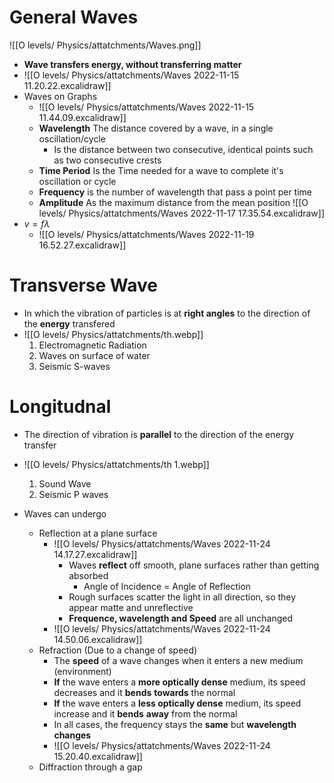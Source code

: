 # General Waves
![[O levels/ Physics/attatchments/Waves.png]]
- **Wave transfers energy, without transferring matter**
- ![[O levels/ Physics/attatchments/Waves 2022-11-15 11.20.22.excalidraw]]
- Waves on Graphs
	- ![[O levels/ Physics/attatchments/Waves 2022-11-15 11.44.09.excalidraw]]
	- **Wavelength** The distance covered by a wave, in a single oscillation/cycle
		- Is the distance between two consecutive, identical points such as two consecutive crests
	- **Time Period** Is the Time needed for a wave to complete it's oscillation or cycle
	- **Frequency** is the number of wavelength that pass a point per time
	- **Amplitude** As the maximum distance from the mean position
	![[O levels/ Physics/attatchments/Waves 2022-11-17 17.35.54.excalidraw]]
- $v = f\lambda$ 
	- ![[O levels/ Physics/attatchments/Waves 2022-11-19 16.52.27.excalidraw]]
# Transverse Wave 
- In which the vibration of particles is at **right angles** to the direction of the **energy** transfered
- ![[O levels/ Physics/attatchments/th.webp]]
  1. Electromagnetic Radiation
  2. Waves on surface of water
  3. Seismic S-waves


# Longitudnal
- The direction of vibration is **parallel** to the direction of the energy transfer
- ![[O levels/ Physics/attatchments/th 1.webp]]
  1. Sound Wave
  2. Seismic P waves

- Waves can undergo
	- Reflection at a plane surface
		- ![[O levels/ Physics/attatchments/Waves 2022-11-24 14.17.27.excalidraw]]
			- Waves **reflect** off smooth, plane surfaces rather than getting absorbed
				- Angle of Incidence = Angle of Reflection
			- Rough surfaces scatter the light in all direction, so they appear matte and unreflective
			- **Frequence, wavelength and Speed** are all unchanged
		- ![[O levels/ Physics/attatchments/Waves 2022-11-24 14.50.06.excalidraw]]
	- Refraction (Due to a change of speed)
		- The **speed** of a wave changes when it enters a new medium (environment)
		- **If** the wave enters a **more optically dense** medium, its speed decreases and it **bends** **towards** the normal
		- **If** the wave enters a **less optically dense** medium, its speed increase and it **bends** **away** from the normal
		- In all cases, the frequency stays the **same** but **wavelength changes**
		- ![[O levels/ Physics/attatchments/Waves 2022-11-24 15.20.40.excalidraw]]
	- Diffraction through a gap